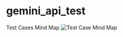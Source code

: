 # gemini_api_test

Test Cases Mind Map
![Test Case Mind Map](https://coggle-downloads-production.s3.eu-west-1.amazonaws.com/21a3d1dcc4fb7cd1ce2ea5c40093f914e411491a9f150b99e24ff733209962ba/v1ordernew.png?AWSAccessKeyId=ASIA4YTCGXFHERF6XXV7&Expires=1560081066&Signature=pc5bVY%2FyRsFEmKwXxdYwsufVWTA%3D&x-amz-security-token=AgoJb3JpZ2luX2VjEEUaCWV1LXdlc3QtMSJIMEYCIQCz7UDO0t8Yz1Dj3gZvKdTKmDp9uwY%2B9U%2FI0rFd3w30cgIhAMqfGoqbQNBhjmlZ00oRQZ3xsmWTEiNydx%2BMoMGySEWmKpMCCG4QABoMODc3NDUzMDMxNzU4IgxbguzBBJ1EtH46%2BmYq8AGtYeZvFyVf0FwswmiZhrnKLegmL5o9OetaV8vNkacZSoHTVQmnfIUL3bvC6Asg2icSa5oyMCqVjhCznbGVV0hUmksgLh7DdOxmDaOfcIIuEcfQg4uu3AzBFTkCUSM7AhjDGCcUAc08xXApERHCnhL36vopobGDpaALKE8m195NB1Dgyk5QYQh6S92W0KpF2Y%2FPzN5lQ6BVMGZ9c4W8OdzKk6tHNuHKKA98hUc5X1pW98K7aPspllTBSVPZcb6TLGNd3ioxW8WQHbTqWtat65vMc1Ko7D7pdo8HVhe9lMJXN%2F6JIKCV3Hl5kx6RlyX6A7ow2Zvy5wU6swHhAoMNlMrGrUmnjQO51Z2JkrxOiC34KZX1UAqpyVv1%2BO1ef6Qu5Pa1k1HOdlbsyi6bmmdxytUDIwPskjOugLYhWJEdllOg%2BX1ppuzwwNQv8qDAiV52sKo5jKRUDaLgfeULX3KqkDMbx06c%2BZoOZwCMcIbEufTZWxYP7Cxb87IboNqflTrFCeKTSrsxSP5QS4GGB3w2pqBDuUuDFkHvcwYfsO74yY0gE%2Fa%2BcIt2bxzkHgu6eg%3D%3D)
